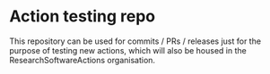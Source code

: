 # Action testing repo

This repository can be used for commits / PRs / releases just for the purpose of testing new actions, which will also be housed in the ResearchSoftwareActions organisation.

